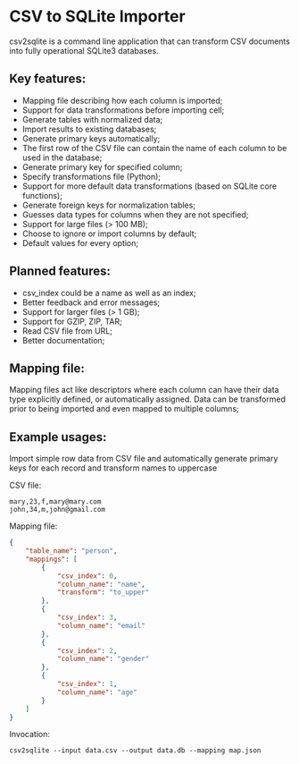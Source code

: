 # CSV to SQLite Importer

csv2sqlite is a command line application that can transform CSV documents into fully operational SQLite3 databases.

## Key features:

- Mapping file describing how each column is imported;
- Support for data transformations before importing cell;
- Generate tables with normalized data;
- Import results to existing databases;
- Generate primary keys automatically;
- The first row of the CSV file can contain the name of each column to be used in the database;
- Generate primary key for specified column;
- Specify transformations file (Python);
- Support for more default data transformations (based on SQLite core functions);
- Generate foreign keys for normalization tables;
- Guesses data types for columns when they are not specified;
- Support for large files (> 100 MB);
- Choose to ignore or import columns by default;
- Default values for every option;
    
## Planned features:

- csv_index could be a name as well as an index;
- Better feedback and error messages;
- Support for larger files (> 1 GB);
- Support for GZIP, ZIP, TAR;
- Read CSV file from URL;
- Better documentation;

## Mapping file:

Mapping files act like descriptors where each column can have their data type explicitly defined, or automatically assigned. Data can be transformed prior to being imported and even mapped to multiple columns;

## Example usages:

Import simple row data from CSV file and automatically generate primary keys for each record and transform names to uppercase

CSV file:

```csv
mary,23,f,mary@mary.com
john,34,m,john@gmail.com
```

Mapping file:

```json
{
    "table_name": "person",
    "mappings": [
        {
            "csv_index": 0,
            "column_name": "name",
            "transform": "to_upper"
        },
        {
            "csv_index": 3,
            "column_name": "email"
        },
        {
            "csv_index": 2,
            "column_name": "gender"
        },
        {
            "csv_index": 1,
            "column_name": "age"
        }
    ]
}
```

Invocation:

    csv2sqlite --input data.csv --output data.db --mapping map.json